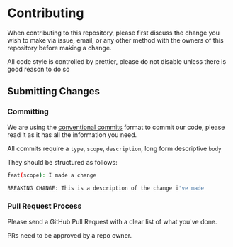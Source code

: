 # Contributing

When contributing to this repository, please first discuss the change you wish to make via issue,
email, or any other method with the owners of this repository before making a change.

All code style is controlled by prettier, please do not disable unless there is good reason to do so

## Submitting Changes

### Committing

We are using the [conventional commits](https://www.conventionalcommits.org/en/v1.0.0-beta.4/) format to commit our code, please read it as it has all the information you need.

All commits require a `type`, `scope`, `description`, long form descriptive `body`

They should be structured as follows:

```bash
feat(scope): I made a change

BREAKING CHANGE: This is a description of the change i've made
```

### Pull Request Process

Please send a GitHub Pull Request with a clear list of what you've done.

PRs need to be approved by a repo owner.
